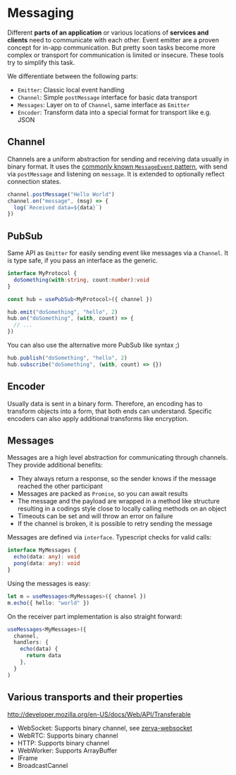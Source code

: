 # Messaging

Different **parts of an application** or various locations of **services and clients** need to communicate with each other. Event emitter are a proven concept for in-app communication. But pretty soon tasks become more complex or transport for communication is limited or insecure. These tools try to simplify this task.

We differentiate between the following parts:

- `Emitter`: Classic local event handling
- `Channel`: Simple `postMessage` interface for basic data transport
- `Messages`: Layer on to of `Channel`, same interface as `Emitter`
- `Encoder`: Transform data into a special format for transport like e.g. JSON

## Channel

Channels are a uniform abstraction for sending and receiving data usually in binary format. It uses the [commonly known `MessageEvent` pattern](https://developer.mozilla.org/en-US/docs/Web/API/MessageEvent), with send via `postMessage` and listening on `message`. It is extended to optionally reflect connection states.

```ts
channel.postMessage("Hello World")
channel.on("message", (msg) => {
  log(`Received data=${data}`)
})
```

## PubSub

Same API as `Emitter` for easily sending event like messages via a `Channel`. It is type safe, if you pass an interface as the generic.

```ts
interface MyProtocol {
  doSomething(with:string, count:number):void
}

const hub = usePubSub<MyProtocol>({ channel })

hub.emit("doSomething", "hello", 2)
hub.on("doSomething", (with, count) => {
  // ...
})
```

You can also use the alternative more PubSub like syntax ;)

```ts
hub.publish("doSomething", "hello", 2)
hub.subscribe("doSomething", (with, count) => {})
```

## Encoder

Usually data is sent in a binary form. Therefore, an encoding has to transform objects into a form, that both ends can understand. Specific encoders can also apply additional transforms like encryption.

## Messages

Messages are a high level abstraction for communicating through channels. They provide additional benefits:

- They always return a response, so the sender knows if the message reached the other participant
- Messages are packed as `Promise`, so you can await results
- The message and the payload are wrapped in a method like structure resulting in a codings style close to locally calling methods on an object
- Timeouts can be set and will throw an error on failure
- If the channel is broken, it is possible to retry sending the message

Messages are defined via `interface`. Typescript checks for valid calls:

```ts
interface MyMessages {
  echo(data: any): void
  pong(data: any): void
}
```

Using the messages is easy:

```ts
let m = useMessages<MyMessages>({ channel })
m.echo({ hello: "world" })
```

On the receiver part implementation is also straight forward:

```ts
useMessages<MyMessages>({
  channel,
  handlers: {
    echo(data) {
      return data
    },
  }
)
```

## Various transports and their properties

<http://developer.mozilla.org/en-US/docs/Web/API/Transferable>

- WebSocket: Supports binary channel, see [zerva-websocket](https://github.com/holtwick/zerva-websocket)
- WebRTC: Supports binary channel
- HTTP: Supports binary channel
- WebWorker: Supports ArrayBuffer
- IFrame
- BroadcastCannel
